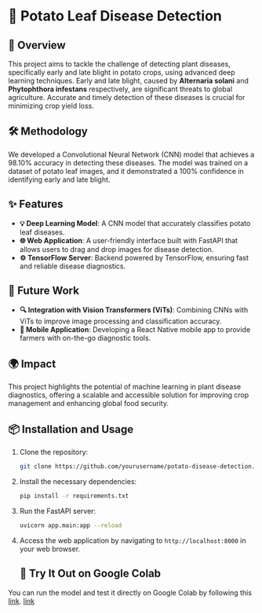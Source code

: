 # 🥔 Potato Leaf Disease Detection

## 🌟 Overview
This project aims to tackle the challenge of detecting plant diseases, specifically early and late blight in potato crops, using advanced deep learning techniques. Early and late blight, caused by **Alternaria solani** and **Phytophthora infestans** respectively, are significant threats to global agriculture. Accurate and timely detection of these diseases is crucial for minimizing crop yield loss.

## 🛠 Methodology
We developed a Convolutional Neural Network (CNN) model that achieves a 98.10% accuracy in detecting these diseases. The model was trained on a dataset of potato leaf images, and it demonstrated a 100% confidence in identifying early and late blight.

## ✨ Features
- **💡 Deep Learning Model**: A CNN model that accurately classifies potato leaf diseases.
- **🌐 Web Application**: A user-friendly interface built with FastAPI that allows users to drag and drop images for disease detection.
- **⚙️ TensorFlow Server**: Backend powered by TensorFlow, ensuring fast and reliable disease diagnostics.

## 🚀 Future Work
- **🔍 Integration with Vision Transformers (ViTs)**: Combining CNNs with ViTs to improve image processing and classification accuracy.
- **📱 Mobile Application**: Developing a React Native mobile app to provide farmers with on-the-go diagnostic tools.

## 🌍 Impact
This project highlights the potential of machine learning in plant disease diagnostics, offering a scalable and accessible solution for improving crop management and enhancing global food security.

## 📦 Installation and Usage
1. Clone the repository:
    ```bash
    git clone https://github.com/yourusername/potato-disease-detection.git
    ```
2. Install the necessary dependencies:
    ```bash
    pip install -r requirements.txt
    ```
3. Run the FastAPI server:
    ```bash
    uvicorn app.main:app --reload
    ```
4. Access the web application by navigating to `http://localhost:8000` in your web browser.

   ## 🚀 Try It Out on Google Colab
You can run the model and test it directly on Google Colab by following this [link](https://colab.research.google.com/drive/1V0ZpvulLkPJ9QU3APLYuYP7QMz4GqVB2#scrollTo=Knw_pqZn1NZg).
[link](https://www.kaggle.com/code/samtoosoon/potato-disease-classification)


